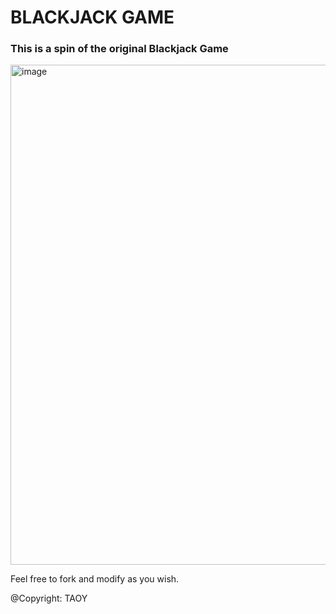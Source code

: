 # BLACKJACK GAME

### This is a spin of the original Blackjack Game 

<img width="1500" height="800" alt="image" src="https://github.com/user-attachments/assets/b160338a-326f-49bc-9972-2c2f8389fa13" />

Feel free to fork and modify as you wish.

@Copyright: TAOY
